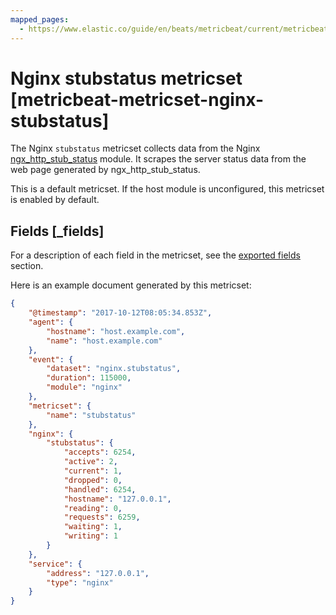 ```yaml
---
mapped_pages:
  - https://www.elastic.co/guide/en/beats/metricbeat/current/metricbeat-metricset-nginx-stubstatus.html
---
```


<!-- This file is generated! See scripts/docs_collector.py -->

# Nginx stubstatus metricset [metricbeat-metricset-nginx-stubstatus]

The Nginx `stubstatus` metricset collects data from the Nginx [ngx_http_stub_status](http://nginx.org/en/docs/http/ngx_http_stub_status_module.html) module. It scrapes the server status data from the web page generated by ngx_http_stub_status.

This is a default metricset. If the host module is unconfigured, this metricset is enabled by default.

## Fields [_fields]

For a description of each field in the metricset, see the [exported fields](/reference/metricbeat/exported-fields-nginx.md) section.

Here is an example document generated by this metricset:

```json
{
    "@timestamp": "2017-10-12T08:05:34.853Z",
    "agent": {
        "hostname": "host.example.com",
        "name": "host.example.com"
    },
    "event": {
        "dataset": "nginx.stubstatus",
        "duration": 115000,
        "module": "nginx"
    },
    "metricset": {
        "name": "stubstatus"
    },
    "nginx": {
        "stubstatus": {
            "accepts": 6254,
            "active": 2,
            "current": 1,
            "dropped": 0,
            "handled": 6254,
            "hostname": "127.0.0.1",
            "reading": 0,
            "requests": 6259,
            "waiting": 1,
            "writing": 1
        }
    },
    "service": {
        "address": "127.0.0.1",
        "type": "nginx"
    }
}
```
